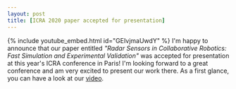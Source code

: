 ```yaml
---
layout: post
title: [ICRA 2020 paper accepted for presentation]
---
```


{% include youtube_embed.html id="GEIvjmaUwdY" %} 
I'm happy to announce that our paper entitled *"Radar Sensors in Collaborative Robotics: Fast Simulation and Experimental Validation"* was accepted for presentation at this year's ICRA conference in Paris! I'm looking forward to a great conference and am very excited to present our work there. As a first glance, you can have a look at our [video](https://www.youtube.com/watch?v=GEIvjmaUwdY).
 
